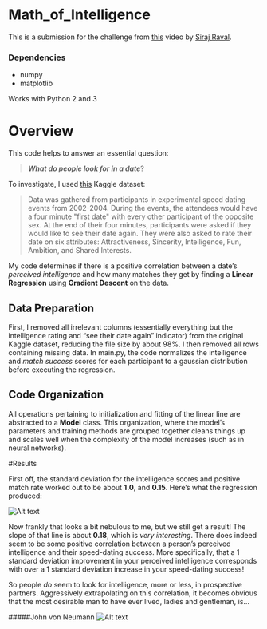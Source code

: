 # Math_of_Intelligence

This is a submission for the challenge from [this](https://www.youtube.com/watch?v=xRJCOz3AfYY) video by [Siraj Raval](https://www.youtube.com/channel/UCWN3xxRkmTPmbKwht9FuE5A).

### Dependencies
- numpy
- matplotlib

Works with Python 2 and 3

# Overview
This code helps to answer an essential question:
> **_What do people look for in a date_**?

To investigate, I used [this](https://www.kaggle.com/annavictoria/speed-dating-experiment) Kaggle dataset:
>Data was gathered from participants in experimental speed dating events from 2002-2004. During the events, the attendees would have a four minute "first date" with every other participant of the opposite sex. At the end of their four minutes, participants were asked if they would like to see their date again. They were also asked to rate their date on six attributes: Attractiveness, Sincerity, Intelligence, Fun, Ambition, and Shared Interests.

My code determines if there is a positive correlation between a date’s _perceived intelligence_ and how many matches they get by finding a **Linear Regression** using **Gradient Descent** on the data.

## Data Preparation

First, I removed all irrelevant columns (essentially everything but the intelligence rating and “see their date again” indicator) from the original Kaggle dataset, reducing the file size by about 98%. I then removed all rows containing missing data. In main.py, the code normalizes the intelligence and _match success_ scores for each participant to a gaussian distribution before executing the regression.

## Code Organization

All operations pertaining to initialization and fitting of the linear line are abstracted to a **Model** class. This organization, where the model’s parameters and training methods are grouped together cleans things up and scales well when the complexity of the model increases (such as in neural networks).

#Results

First off, the standard deviation for the intelligence scores and positive match rate worked out to be about **1.0**, and **0.15**. Here’s what the regression produced:

![Alt text](https://www.dropbox.com/s/no2u7xv68kl4zam/Screen%20Shot%202017-06-21%20at%207.03.09%20PM.png?raw=true)

Now frankly that looks a bit nebulous to me, but we still get a result! The slope of that line is about **0.18**, which is _very interesting_. There does indeed seem to be some positive correlation between a person’s perceived intelligence and their speed-dating success. More specifically, that a 1 standard deviation improvement in your perceived intelligence corresponds with over a 1 standard deviation increase in your speed-dating success!

So people _do_ seem to look for intelligence, more or less, in prospective partners. Aggressively extrapolating on this correlation, it becomes obvious that the most desirable man to have ever lived, ladies and gentleman, is…

#####John von Neumann
![Alt text](https://upload.wikimedia.org/wikipedia/commons/thumb/7/78/HD.3F.191_%2811239892036%29.jpg/220px-HD.3F.191_%2811239892036%29.jpg?raw=true)
